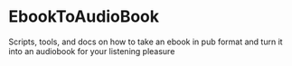 # EbookToAudioBook
Scripts, tools, and docs on how to take an ebook in pub format and turn it into an audiobook for your listening pleasure
